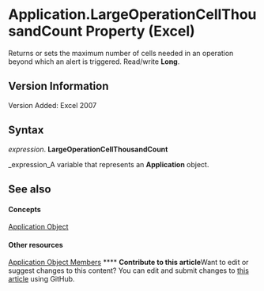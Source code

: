 
# Application.LargeOperationCellThousandCount Property (Excel)

Returns or sets the maximum number of cells needed in an operation beyond which an alert is triggered. Read/write  **Long**.


## Version Information

Version Added: Excel 2007 


## Syntax

 _expression_. **LargeOperationCellThousandCount**

 _expression_A variable that represents an  **Application** object.


## See also


#### Concepts


 [Application Object](19b73597-5cf9-4f56-8227-b5211f657f6f.md)
#### Other resources


 [Application Object Members](4cb9ca42-8d07-cc9c-2d80-4eb9a5921e1e.md)
****   **Contribute to this article**Want to edit or suggest changes to this content? You can edit and submit changes to  [this article](https://github.com/jhershey00/VBA_Excel_Test/OpenXMLCon/articles/f6140665-a5ec-bf17-c290-9e52686f605b.md) using GitHub.

